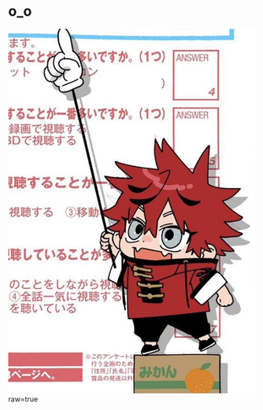 # o_o
![alt text](https://github.com/OyasumiVici0us/.-/blob/44963baa3e66201f4f80f212659b2c8128b7fb68/c17323e0435ec7c001379728f7bc89be.jpg)raw=true

